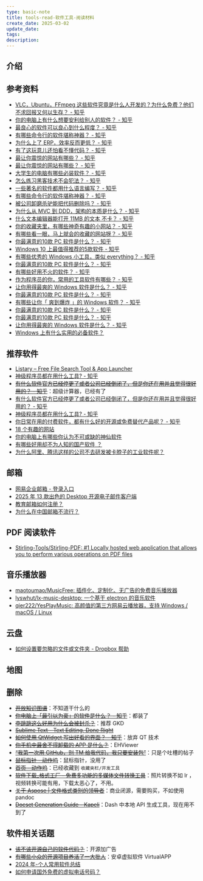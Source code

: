```yaml
---
type: basic-note
title: tools-read-软件工具-阅读材料
create_date: 2025-03-02
update_date:
tags:
description:
---
```


## 介绍

## 参考资料

- [VLC，Ubuntu，FFmpeg 这些软件究竟是什么人开发的？为什么免费？他们不求回报又何以生存？ - 知乎](https://www.zhihu.com/question/26251749/answer/2334803570)
- [你的电脑上有什么想要安利给别人的软件？ - 知乎](https://www.zhihu.com/question/618451816/answer/3203738230)
- [最良心的软件可以良心到什么程度？ - 知乎](https://www.zhihu.com/question/52157612/answer/3035299468)
- [有哪些命令行的软件堪称神器？ - 知乎](https://www.zhihu.com/question/59227720/answer/2644274078)
- [为什么上了 ERP，效率反而更低？ - 知乎](https://www.zhihu.com/question/434314185/answer/2967273275)
- [有了这玩意儿还怕看不懂代码？ - 知乎](https://www.zhihu.com/zvideo/1722762036667064320)
- [最让你震惊的网站有哪些？ - 知乎](https://www.zhihu.com/question/20030360/answer/2738756808)
- [最让你震惊的网站有哪些？ - 知乎](https://www.zhihu.com/question/20030360/answer/1022398794)
- [大学生的电脑有哪些必装软件？ - 知乎](https://www.zhihu.com/question/29287203/answer/634985908)
- [怎么练习黑客技术不会犯法？ - 知乎](https://www.zhihu.com/question/311182120/answer/2435696097)
- [一些著名的软件都用什么语言编写？ - 知乎](https://zhuanlan.zhihu.com/p/470827460)
- [有哪些命令行的软件堪称神器？ - 知乎](https://www.zhihu.com/question/59227720/answer/286665684)
- [被公司卸磨杀驴能把代码删除吗？ - 知乎](https://www.zhihu.com/question/572065489/answer/2800508924)
- [为什么从 MVC 到 DDD，架构的本质是什么？ - 知乎](https://zhuanlan.zhihu.com/p/641299096)
- [什么文本编辑器能打开 11MB 的文本 不卡？ - 知乎](https://www.zhihu.com/question/19993841/answer/2298081912)
- [你的收藏夹里，有哪些神奇有趣的小网站？ - 知乎](https://www.zhihu.com/question/374997641/answer/55386742968)
- [有哪些看一眼，马上就会的收藏的网站呀？ - 知乎](https://www.zhihu.com/question/438018681/answer/2968990235)
- [你最满意的10款 PC 软件是什么？ - 知乎](https://www.zhihu.com/question/469450888/answer/3452838744)
- [Windows 10 上最值得推荐的5款软件 - 知乎](https://zhuanlan.zhihu.com/p/710220018)
- [有哪些优秀的 Windows 小工具，类似 everything？ - 知乎](https://www.zhihu.com/question/23600393/answer/2786727272)
- [你最满意的10款 PC 软件是什么？ - 知乎](https://www.zhihu.com/question/469450888/answer/2824912852)
- [有哪些好用不火的软件？ - 知乎](https://www.zhihu.com/question/310110592/answer/614263347)
- [作为程序员的你，常用的工具软件有哪些？ - 知乎](https://www.zhihu.com/question/22867411/answer/2298786065)
- [让你用得最爽的 Windows 软件是什么？ - 知乎](https://www.zhihu.com/question/22052999/answer/28884005734)
- [你最满意的10款 PC 软件是什么？ - 知乎](https://www.zhihu.com/question/469450888/answer/3165202012)
- [有哪些让你「 爽到爆炸 」的 Windows 软件？ - 知乎](https://www.zhihu.com/question/486379997/answer/3295396461)
- [你最满意的10款 PC 软件是什么？ - 知乎](https://www.zhihu.com/question/469450888/answer/3093352010)
- [你最满意的10款 PC 软件是什么？ - 知乎](https://www.zhihu.com/question/469450888/answer/1973789458)
- [让你用得最爽的 Windows 软件是什么？ - 知乎](https://www.zhihu.com/question/22052999/answer/3611808152)
- [Windows 上有什么实用的必备软件？](https://www.zhihu.com/question/470082569/answer/1891415369845027475)

## 推荐软件

- [Listary – Free File Search Tool & App Launcher](https://www.listary.com/)
- [神级程序员都在用什么工具? - 知乎](https://www.zhihu.com/question/465346075/answer/3091803862)
- ~~[有什么软件官方已经停更了或者公司已经倒闭了，但是你还在用并且觉得很好用的？ - 知乎](https://www.zhihu.com/question/571445355/answer/3502491267)~~：超级计算器，已经有了
- [有什么软件官方已经停更了或者公司已经倒闭了，但是你还在用并且觉得很好用的？ - 知乎](https://www.zhihu.com/question/571445355/answer/2806467777)
- [神级程序员都在用什么工具? - 知乎](https://www.zhihu.com/question/465346075/answer/3091803862)
- [你日常在用的付费软件，都有什么好的开源或免费替代产品呢？ - 知乎](https://www.zhihu.com/question/551210431/answer/3364726096)
- [18 个有趣的网站](https://zhuanlan.zhihu.com/p/6769513881)
- [你的电脑上有哪些你认为不可或缺的神仙软件](https://www.zhihu.com/question/411922752/answer/1566762726)
- [有哪些好用却不为人知的国产软件 ？](https://www.zhihu.com/question/378783232/answer/3507707021)
- [为什么阿里、腾讯这样的公司不去研发被卡脖子的工业软件呢？](https://www.zhihu.com/question/468489025/answer/2368131441)

## 邮箱

- [网易企业邮箱 - 登录入口](https://mail.qiye.163.com/static/login/)
- [2025 年 13 款出色的 Desktop 开源电子邮件客户端](https://forwardemail.net/zh/blog/open-source/desktop-email-clients)
- [教育邮箱如何注册？](https://www.zhihu.com/question/501749043/answer/126872162054)
- [为什么在中国邮箱不流行？](https://www.zhihu.com/question/378318261/answer/3630791484)

## PDF 阅读软件

- [Stirling-Tools/Stirling-PDF: #1 Locally hosted web application that allows you to perform various operations on PDF files](https://github.com/Stirling-Tools/Stirling-PDF)

## 音乐播放器

- [maotoumao/MusicFree: 插件化、定制化、无广告的免费音乐播放器](https://github.com/maotoumao/MusicFree)
- [lyswhut/lx-music-desktop: 一个基于 electron 的音乐软件](https://github.com/lyswhut/lx-music-desktop)
- [qier222/YesPlayMusic: 高颜值的第三方网易云播放器，支持 Windows / macOS / Linux](https://github.com/qier222/YesPlayMusic)

## 云盘

- [如何设置要忽略的文件或文件夹 - Dropbox 帮助](https://help.dropbox.com/zh-cn/sync/ignored-files)

## 地图


## 删除

- ~~[开放知识图谱](http://openkg.cn/)~~：不知道干什么的
- ~~[你电脑上「最引以为豪」的软件是什么？ - 知乎](https://www.zhihu.com/question/21065451/answer/2977132971)~~：都装了
- ~~[李跳跳这么好用为什么会被封杀？](https://www.zhihu.com/question/15501018354/answer/129260793107)~~：推荐 GKD
- ~~[Sublime Text - Text Editing, Done Right](https://www.sublimetext.com/)~~
- ~~[如何使用 QtWidget 写出好看的界面？ - 知乎](https://www.zhihu.com/question/460991049/answer/3531791402)~~：放弃 QT 技术
- ~~[你手机中最舍不得卸载的 APP 是什么？](https://www.zhihu.com/question/303025298/answer/3519141764)~~：EHViewer
- ~~[“我第一次用 GitHub，别 TM 给我代码，我只要安装包”](https://zhuanlan.zhihu.com/p/682990647)~~：只是个吐槽的帖子
- ~~[鼠标指针 - 动作坞](https://getquicker.net/Guides/Guide?id=52593d69-c99a-4367-8b98-08d9a65be47e&step=631c2c12-a38c-4d99-e21b-08dc117f0c46)~~：鼠标指针，没用了
- ~~[首页 - 动作坞](https://getquicker.net/Guides/Guide?id=52593d69-c99a-4367-8b98-08d9a65be47e)~~：已经收藏到 `收藏夹栏/开发工具`
- ~~[软件下载\_格式工厂 - 免费多功能的多媒体文件转换工具](http://www.pcfreetime.com/formatfactory/CN/download.html)~~：照片转换不如 lr ，视频转换可能有用，下载太恶心了，不用。
- ~~[关于 Aspose | 文件格式类别的领导者](https://about.aspose.com/zh/)~~：商业闭源，需要购买，不如使用 pandoc
- ~~[Docset Generation Guide - Kapeli](https://kapeli.com/docsets)~~：Dash 中本地 API 生成工具，现在用不到了

## 软件相关话题

- ~~[该不该开源自己的软件代码？](https://www.zhihu.com/question/610467505/answer/3107398269)~~：开源加广告
- ~~[有哪些小众的开源项目养活了一大批人](https://www.zhihu.com/question/489866711/answer/3210342432)~~：安卓虚拟软件 VirtualAPP
- [2024 年-个人常用软件总结](https://zhuanlan.zhihu.com/p/18491361202)
- [如何申请国外免费的虚拟电话号码？](https://www.zhihu.com/question/30489627/answer/3577602161)
